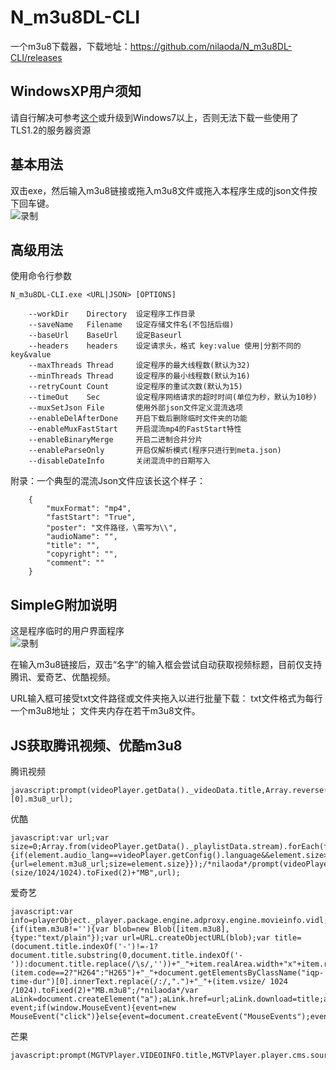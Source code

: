 # N_m3u8DL-CLI
一个m3u8下载器，下载地址：https://github.com/nilaoda/N_m3u8DL-CLI/releases
## WindowsXP用户须知
请自行解决可参考[这个](https://blog.csdn.net/shidb/article/details/87428233)或升级到Windows7以上，否则无法下载一些使用了TLS1.2的服务器资源
## 基本用法
双击exe，然后输入m3u8链接或拖入m3u8文件或拖入本程序生成的json文件按下回车键。  
![录制](https://i.loli.net/2019/06/11/5cff1dbc4e32955427.gif)

## 高级用法
使用命令行参数
```
N_m3u8DL-CLI.exe <URL|JSON> [OPTIONS]  

    --workDir    Directory  设定程序工作目录
    --saveName   Filename   设定存储文件名(不包括后缀)
    --baseUrl    BaseUrl    设定Baseurl
    --headers    headers    设定请求头，格式 key:value 使用|分割不同的key&value
    --maxThreads Thread     设定程序的最大线程数(默认为32)
    --minThreads Thread     设定程序的最小线程数(默认为16)
    --retryCount Count      设定程序的重试次数(默认为15)
    --timeOut    Sec        设定程序网络请求的超时时间(单位为秒，默认为10秒)
    --muxSetJson File       使用外部json文件定义混流选项
    --enableDelAfterDone    开启下载后删除临时文件夹的功能
    --enableMuxFastStart    开启混流mp4的FastStart特性
    --enableBinaryMerge     开启二进制合并分片
    --enableParseOnly       开启仅解析模式(程序只进行到meta.json)
    --disableDateInfo       关闭混流中的日期写入

```
附录：一个典型的混流Json文件应该长这个样子：
```
    {
        "muxFormat": "mp4", 
        "fastStart": "True", 
        "poster": "文件路径，\需写为\\", 
        "audioName": "", 
        "title": "", 
        "copyright": "", 
        "comment": ""
    }
```
## SimpleG附加说明  
这是程序临时的用户界面程序  
![录制](https://i.loli.net/2019/06/11/5cff11b74dcba62351.gif)


在输入m3u8链接后，双击“名字”的输入框会尝试自动获取视频标题，目前仅支持腾讯、爱奇艺、优酷视频。

URL输入框可接受txt文件路径或文件夹拖入以进行批量下载：
txt文件格式为每行一个m3u8地址；
文件夹内存在若干m3u8文件。
## JS获取腾讯视频、优酷m3u8
腾讯视频
```
javascript:prompt(videoPlayer.getData()._videoData.title,Array.reverse(Array.from(videoPlayer.getData()._playlistData.stream))[0].m3u8_url);
```  
优酷
```
javascript:var url;var size=0;Array.from(videoPlayer.getData()._playlistData.stream).forEach(function(element,index,array){if(element.audio_lang==videoPlayer.getConfig().language&&element.size>size){url=element.m3u8_url;size=element.size}});/*nilaoda*/prompt(videoPlayer.getData()._videoData.title+"_"+videoPlayer.getConfig().language+"_"+(size/1024/1024).toFixed(2)+"MB",url);
``` 
爱奇艺
```
javascript:var info=playerObject._player.package.engine.adproxy.engine.movieinfo.vidl;info.forEach(function(item,index){if(item.m3u8!=''){var blob=new Blob([item.m3u8],{type:"text/plain"});var url=URL.createObjectURL(blob);var title=(document.title.indexOf('-')!=-1?document.title.substring(0,document.title.indexOf('-')):document.title.replace(/\s/,''))+"_"+item.realArea.width+"x"+item.realArea.height+"_"+(item.code==2?"H264":"H265")+"_"+document.getElementsByClassName("iqp-time-dur")[0].innerText.replace(/:/,".")+"_"+(item.vsize/ 1024 /1024).toFixed(2)+"MB.m3u8";/*nilaoda*/var aLink=document.createElement("a");aLink.href=url;aLink.download=title;aLink.style.display="none";var event;if(window.MouseEvent){event=new MouseEvent("click")}else{event=document.createEvent("MouseEvents");event.initMouseEvent("click",true,false,window,0,0,0,0,0,false,false,false,false,0,null)}aLink.dispatchEvent(event)}});
```
芒果
```
javascript:prompt(MGTVPlayer.VIDEOINFO.title,MGTVPlayer.player.cms.sourceInfo.info);
```
